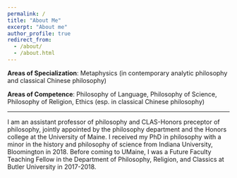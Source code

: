 ```yaml
---
permalink: /
title: "About Me"
excerpt: "About me"
author_profile: true
redirect_from: 
  - /about/
  - /about.html
---
```


**Areas of Specialization**: 
Metaphysics (in contemporary analytic philosophy and classical Chinese philosophy)

**Areas of Competence**: 
Philosophy of Language, Philosophy of Science, Philosophy of Religion, Ethics (esp. in classical Chinese philosophy)

---
I am an assistant professor of philosophy and CLAS-Honors preceptor of philosophy, jointly appointed by the philosophy department and the Honors college at the University of Maine. I received my PhD in philosophy with a minor in the history and philosophy of science from Indiana University, Bloomington in 2018. Before coming to UMaine, I was a Future Faculty Teaching Fellow in the Department of Philosophy, Religion, and Classics at Butler University in 2017-2018.


